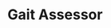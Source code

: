 ---
title: 'Gait Assessor'
type: 'academic project'
affiliation: 'McMaster University'
image:
    url:
    alt:
skills: ['C++', 'Arduino', 'MATLAB', 'Data Processing and Analysis', 'UI/UX', 'Signal Processing']
links: []
linkTitles: []
linkTypes: []
---